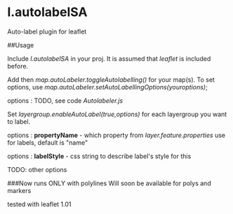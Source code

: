 # l.autolabelSA

Auto-label plugin for leaflet

##Usage

Include *l.autolabelSA* in your proj. It is assumed that *leaflet* is included before.

Add then *map.autoLabeler.toggleAutolabelling()* for your map(s). To set options, use *map.autoLabeler.setAutoLabellingOptions(youroptions)*;

  options : TODO, see code *Autolabeler.js*



Set *layergroup.enableAutoLabel(true,options)* for each layergroup you want to label.

  options : **propertyName** - which property from *layer.feature.properties* use for labels, default is "name"

  options : **labelStyle** - css string to describe label's style for this

  TODO: other options


###Now runs ONLY with polylines
Will soon be available for polys and markers

tested with leaflet 1.01
